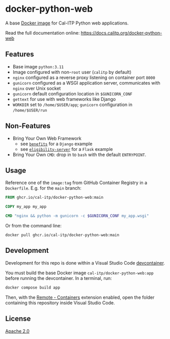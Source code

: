 # docker-python-web

A base [Docker image](https://www.docker.com/) for Cal-ITP Python web applications.

Read the full documentation online: <https://docs.calitp.org/docker-python-web>

## Features

- Base image `python:3.11`
- Image configured with non-`root` user (`calitp` by default)
- `nginx` configured as a reverse proxy listening on container port `8000`
- `gunicorn` configured as a WSGI application server, communicates with `nginx` over Unix socket
- `gunicorn` default configuration location in `$GUNICORN_CONF`
- `gettext` for use with web frameworks like Django
- `WORKDIR` set to `/home/$USER/app`; `gunicorn` configuration in `/home/$USER/run`

## Non-Features

- Bring Your Own Web Framework
  - see [`benefits`](https://github.com/cal-itp/benefits) for a `Django` example
  - see [`eligibility-server`](https://github.com/cal-itp/eligibility-server) for a `Flask` example
- Bring Your Own `CMD`: drop in to `bash` with the default `ENTRYPOINT`.

## Usage

Reference one of the `image:tag` from GitHub Container Registry in a `Dockerfile`. E.g. for the `main` branch:

```dockerfile
FROM ghcr.io/cal-itp/docker-python-web:main

COPY my_app my_app

CMD "nginx && python -m gunicorn -c $GUNICORN_CONF my_app.wsgi"
```

Or from the command line:

```shell
docker pull ghcr.io/cal-itp/docker-python-web:main
```

## Development

Development for this repo is done within a Visual Studio Code [devcontainer](https://code.visualstudio.com/docs/remote/containers).

You must build the base Docker image `cal-itp/docker-python-web:app` before running the devcontainer. In a terminal, run:

```bash
docker compose build app
```

Then, with the [Remote - Containers](https://code.visualstudio.com/docs/remote/containers) extension enabled, open the folder containing this repository inside Visual Studio Code.

## License

[Apache 2.0](LICENSE)
